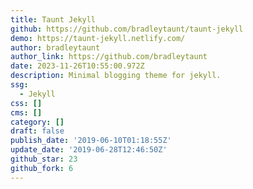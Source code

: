 ```yaml
---
title: Taunt Jekyll
github: https://github.com/bradleytaunt/taunt-jekyll
demo: https://taunt-jekyll.netlify.com/
author: bradleytaunt
author_link: https://github.com/bradleytaunt
date: 2023-11-26T10:55:00.972Z
description: Minimal blogging theme for jekyll.
ssg:
  - Jekyll
css: []
cms: []
category: []
draft: false
publish_date: '2019-06-10T01:18:55Z'
update_date: '2019-06-28T12:46:50Z'
github_star: 23
github_fork: 6
---
```

